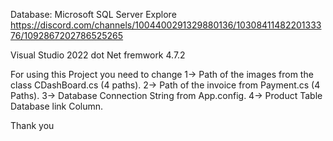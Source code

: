 Database: Microsoft SQL Server Explore
https://discord.com/channels/1004400291329880136/1030841148220133376/1092867202786525265

Visual Studio 2022
dot Net fremwork 4.7.2

For using this Project you need to change
 1-> Path of the images from the class CDashBoard.cs (4 paths).
 2-> Path of the invoice from Payment.cs (4 Paths).
 3-> Database Connection String from App.config.
 4-> Product Table Database link Column.

 Thank you 

